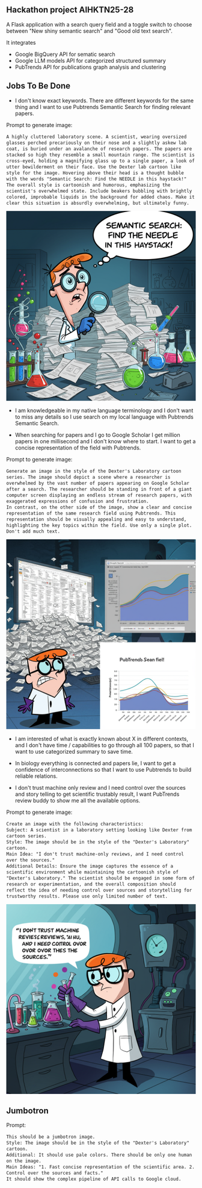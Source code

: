 Hackathon project AIHKTN25-28
-----------------------------

A Flask application with a search query field and a toggle switch to choose between "New shiny semantic search" and "Good old text search".

It integrates
* Google BigQuery API for sematic search
* Google LLM models API for categorized structured summary
* PubTrends API for publications graph analysis and clustering


Jobs To Be Done
---------------

* I don't know exact keywords. There are different keywords for the same thing and I want to use Pubtrends Semantic Search for finding relevant papers.

Prompt to generate image:
```
A highly cluttered laboratory scene. A scientist, wearing oversized glasses perched precariously on their nose and a slightly askew lab coat, is buried under an avalanche of research papers. The papers are stacked so high they resemble a small mountain range. The scientist is cross-eyed, holding a magnifying glass up to a single paper, a look of utter bewilderment on their face. Use the Dexter lab cartoon like style for the image. Hovering above their head is a thought bubble with the words "Semantic Search: Find the NEEDLE in this haystack!" The overall style is cartoonish and humorous, emphasizing the scientist's overwhelmed state. Include beakers bubbling with brightly colored, improbable liquids in the background for added chaos. Make it clear this situation is absurdly overwhelming, but ultimately funny.
```

![image](assets/1.png)


* I am knowledgeable in my native language terminology and I don't want to miss any details so I use search on my local language with Pubtrends Semantic Search.

* When searching for papers and I go to Google Scholar I get million papers in one millisecond and I don't know where to start. I want to get a concise representation of the field with Pubtrends.

Prompt to generate image:
```
Generate an image in the style of the Dexter's Laboratory cartoon series. The image should depict a scene where a researcher is overwhelmed by the vast number of papers appearing on Google Scholar after a search. The researcher should be standing in front of a giant computer screen displaying an endless stream of research papers, with exaggerated expressions of confusion and frustration.
In contrast, on the other side of the image, show a clear and concise representation of the same research field using Pubtrends. This representation should be visually appealing and easy to understand, highlighting the key topics within the field. Use only a single plot. Don't add much text.
```

![image](assets/2.png)

* I am interested of what is exactly known about X in different contexts, and I don't have time / capabilities to go through all 100 papers, so that I want to use categorized summary to save time.

* In biology everything is connected and papers lie, I want to get a confidence of interconnections so that I want to use Pubtrends to build reliable relations.

* I don't trust machine only review and I need control over the sources and story telling to get scientific trustably result, I want PubTrends review buddy to show me all the available options.

Prompt to generate image:
```
Create an image with the following characteristics:
Subject: A scientist in a laboratory setting looking like Dexter from cartoon series.
Style: The image should be in the style of the "Dexter's Laboratory" cartoon.
Main Idea: "I don't trust machine-only reviews, and I need control over the sources."
Additional Details: Ensure the image captures the essence of a scientific environment while maintaining the cartoonish style of "Dexter's Laboratory." The scientist should be engaged in some form of research or experimentation, and the overall composition should reflect the idea of needing control over sources and storytelling for trustworthy results. Please use only limited number of text.
```

![image](assets/3.png)

Jumbotron
---------
Prompt:
```
This should be a jumbotron image. 
Style: The image should be in the style of the "Dexter's Laboratory" cartoon. 
Additional: It should use pale colors. There should be only one human on the image.
Main Ideas: "1. Fast concise representation of the scientific area. 2.  Control over the sources and facts."
It should show the complex pipeline of API calls to Google cloud.
```